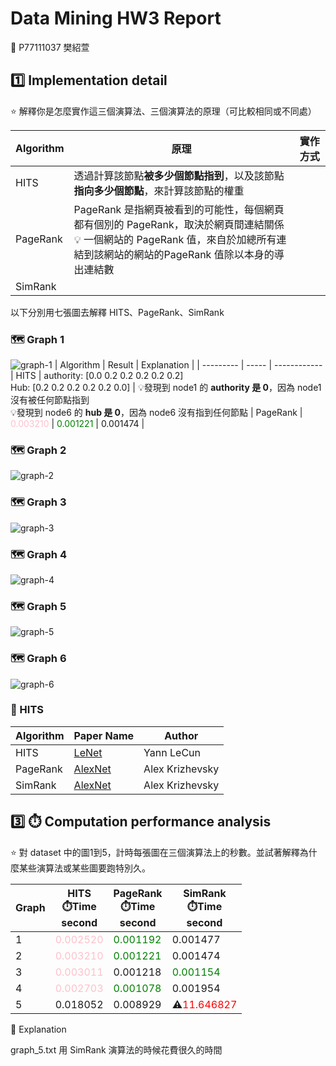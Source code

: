# Data Mining HW3 Report

:girl: P77111037 樊紹萱

## :one:  Implementation detail 

:star: 解釋你是怎麼實作這三個演算法、三個演算法的原理（可比較相同或不同處）


| Algorithm | 原理 | 實作方式 |
| ---- | ---------- | ------ | 
| HITS | 透過計算該節點**被多少個節點指到**，以及該節點**指向多少個節點**，來計算該節點的權重 |  |
| PageRank | PageRank 是指網頁被看到的可能性，每個網頁都有個別的 PageRank，取決於網頁間連結關係<br>:bulb: 一個網站的 PageRank 值，來自於加總所有連結到該網站的網站的PageRank 值除以本身的導出連結數 |  |
| SimRank  |  |  |

以下分別用七張圖去解釋 HITS、PageRank、SimRank

### :world_map:  Graph 1

![graph-1](graph-image/graph-1.png)
| Algorithm | Result | Explanation |
| --------- | ----- | ------------ |
HITS | authority: [0.0 0.2 0.2 0.2 0.2 0.2]<br> Hub: [0.2 0.2 0.2 0.2 0.2 0.0] | :bulb:發現到 node1 的 **authority 是 0**，因為 node1 沒有被任何節點指到<br>:bulb:發現到 node6 的 **hub 是 0**，因為 node6 沒有指到任何節點 |
PageRank | <font color="pink">0.003210</font> | <font color="green">0.001221</font> | 0.001474 |

### :world_map:  Graph 2
![graph-2](graph-image/graph-2.png)

### :world_map:  Graph 3
![graph-3](graph-image/graph-3.png)

### :world_map:  Graph 4
![graph-4](graph-image/graph-4.png)

### :world_map:  Graph 5
![graph-5](graph-image/graph-5.png)

### :world_map:  Graph 6
![graph-6](graph-image/graph-6.png)

### :high_brightness: HITS


| Algorithm | Paper Name | Author |
| ---- | ---------- | ------ | 
| HITS | [LeNet](http://yann.lecun.com/exdb/publis/pdf/lecun-01a.pdf) | Yann LeCun |
| PageRank | [AlexNet](https://proceedings.neurips.cc/paper/2012/file/c399862d3b9d6b76c8436e924a68c45b-Paper.pdf) | Alex Krizhevsky |
| SimRank  | [AlexNet](https://proceedings.neurips.cc/paper/2012/file/c399862d3b9d6b76c8436e924a68c45b-Paper.pdf) | Alex Krizhevsky |

## :three: :stopwatch: Computation performance analysis

:star: 對 dataset 中的圖1到5，計時每張圖在三個演算法上的秒數。並試著解釋為什麼某些演算法或某些圖要跑特別久。

| Graph | HITS<br>:stopwatch:Time <br> **second** | PageRank<br>:stopwatch:Time <br> **second** | SimRank<br>:stopwatch:Time <br> **second** |
| --------- | ----- | -------------- | ----------- | 
1 | <font color="pink">0.002520</font> | <font color="green">0.001192</font> | 0.001477 |
2 | <font color="pink">0.003210</font> | <font color="green">0.001221</font> | 0.001474 |
3 | <font color="pink">0.003011</font> | 0.001218 | <font color="green">0.001154</font> |
4 | <font color="pink">0.002703</font> | <font color="green">0.001078</font>  | 0.001954 |
5 | 0.018052 | 0.008929 | :warning:<font color="#FF0000">11.646827</font> |

:pencil: Explanation

graph_5.txt 用 SimRank 演算法的時候花費很久的時間
